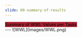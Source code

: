 ```yaml
---
slide: 09-summary-of-results
---
```


<div style="text-align: left">
    <mark style="background-color: #ab2333!important"> 
        Summary of WWL Values per Tasks
    </mark> 
</div>
---
![WWL](images/WWL.png)